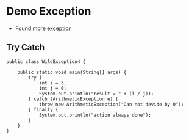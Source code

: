 # Demo Exception 

* Found more [exception](https://programming.guide/java/list-of-java-exceptions.html) 

## Try Catch

```
public class WildException4 {

    public static void main(String[] args) {
        try {
            int i = 3;
            int j = 0;
            System.out.println("result = " + (i / j));
        } catch (ArithmeticException e) {
            throw new ArithmeticException("Can not devide by 0");
        } finally {
            System.out.println("action always done");
        }
    }
}
```

## 